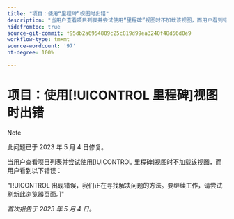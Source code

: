 ```yaml
---
title: "项目：使用“里程碑”视图时出错"
description: "当用户查看项目列表并尝试使用“里程碑”视图时不加载该视图，而用户看到错误。"
hidefromtoc: true
source-git-commit: f95db2a6954809c25c819d99ea3240f48d56d0e9
workflow-type: tm+mt
source-wordcount: '97'
ht-degree: 100%

---
```



# 项目：使用[!UICONTROL 里程碑]视图时出错

>[!NOTE]
>
>此问题已于 2023 年 5 月 4 日修复。

当用户查看项目列表并尝试使用[!UICONTROL 里程碑]视图时不加载该视图，而用户看到以下错误：

&quot;[!UICONTROL 出现错误，我们正在寻找解决问题的方法。要继续工作，请尝试刷新此浏览器页面。]&quot;

_首次报告于 2023 年 5 月 4 日。_

